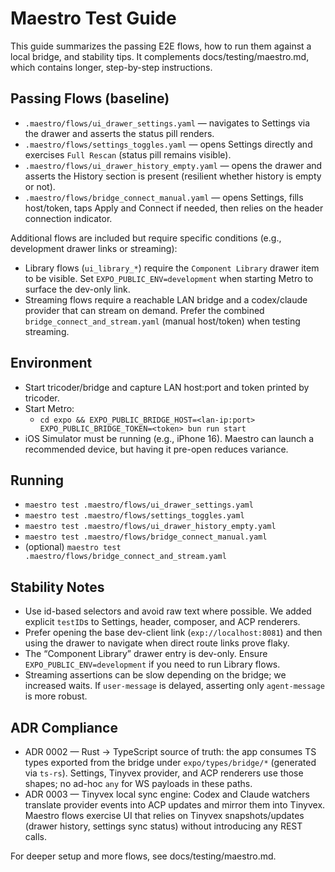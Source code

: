 # Maestro Test Guide

This guide summarizes the passing E2E flows, how to run them against a local bridge, and stability tips. It complements docs/testing/maestro.md, which contains longer, step-by-step instructions.

## Passing Flows (baseline)
- `.maestro/flows/ui_drawer_settings.yaml` — navigates to Settings via the drawer and asserts the status pill renders.
- `.maestro/flows/settings_toggles.yaml` — opens Settings directly and exercises `Full Rescan` (status pill remains visible).
- `.maestro/flows/ui_drawer_history_empty.yaml` — opens the drawer and asserts the History section is present (resilient whether history is empty or not).
- `.maestro/flows/bridge_connect_manual.yaml` — opens Settings, fills host/token, taps Apply and Connect if needed, then relies on the header connection indicator.

Additional flows are included but require specific conditions (e.g., development drawer links or streaming):
- Library flows (`ui_library_*`) require the `Component Library` drawer item to be visible. Set `EXPO_PUBLIC_ENV=development` when starting Metro to surface the dev-only link.
- Streaming flows require a reachable LAN bridge and a codex/claude provider that can stream on demand. Prefer the combined `bridge_connect_and_stream.yaml` (manual host/token) when testing streaming.

## Environment
- Start tricoder/bridge and capture LAN host:port and token printed by tricoder.
- Start Metro:
  - `cd expo && EXPO_PUBLIC_BRIDGE_HOST=<lan-ip:port> EXPO_PUBLIC_BRIDGE_TOKEN=<token> bun run start`
- iOS Simulator must be running (e.g., iPhone 16). Maestro can launch a recommended device, but having it pre-open reduces variance.

## Running
- `maestro test .maestro/flows/ui_drawer_settings.yaml`
- `maestro test .maestro/flows/settings_toggles.yaml`
- `maestro test .maestro/flows/ui_drawer_history_empty.yaml`
- `maestro test .maestro/flows/bridge_connect_manual.yaml`
- (optional) `maestro test .maestro/flows/bridge_connect_and_stream.yaml`

## Stability Notes
- Use id-based selectors and avoid raw text where possible. We added explicit `testID`s to Settings, header, composer, and ACP renderers.
- Prefer opening the base dev-client link (`exp://localhost:8081`) and then using the drawer to navigate when direct route links prove flaky.
- The “Component Library” drawer entry is dev-only. Ensure `EXPO_PUBLIC_ENV=development` if you need to run Library flows.
- Streaming assertions can be slow depending on the bridge; we increased waits. If `user-message` is delayed, asserting only `agent-message` is more robust.

## ADR Compliance
- ADR 0002 — Rust → TypeScript source of truth: the app consumes TS types exported from the bridge under `expo/types/bridge/*` (generated via `ts-rs`). Settings, Tinyvex provider, and ACP renderers use those shapes; no ad-hoc `any` for WS payloads in these paths.
- ADR 0003 — Tinyvex local sync engine: Codex and Claude watchers translate provider events into ACP updates and mirror them into Tinyvex. Maestro flows exercise UI that relies on Tinyvex snapshots/updates (drawer history, settings sync status) without introducing any REST calls.

For deeper setup and more flows, see docs/testing/maestro.md.
